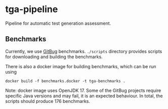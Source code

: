 # tga-pipeline

Pipeline for automatic test generation assessment.

## Benchmarks

Currently, we use [GitBug](https://github.com/gitbugactions/gitbug-java) benchmarks.
`./scripts` directory provides scripts for downloading and building the benchmarks.

There is also a docker image for building benchmarks, which can be run using
```shell
docker build -f benchmarks.docker -t tga-benchmarks . 
```

Note: docker image uses OpenJDK 17. Some of the GitBug projects require specific Java
versions and may fail, it is an expected behaviour. In total, the scripts should produce
176 benchmarks.
